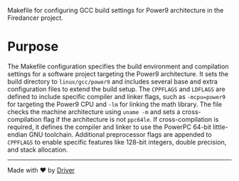 <!--------------------------------------------------------------------------------->
<!-- IMPORTANT: This file is auto-generated by Driver (https://driver.ai). -------->
<!-- Manual edits may be overwritten on future commits. --------------------------->
<!--------------------------------------------------------------------------------->

Makefile for configuring GCC build settings for Power9 architecture in the Firedancer project.

# Purpose
The Makefile configuration specifies the build environment and compilation settings for a software project targeting the Power9 architecture. It sets the build directory to `linux/gcc/power9` and includes several base and extra configuration files to extend the build setup. The `CPPFLAGS` and `LDFLAGS` are defined to include specific compiler and linker flags, such as `-mcpu=power9` for targeting the Power9 CPU and `-lm` for linking the math library. The file checks the machine architecture using `uname -m` and sets a cross-compilation flag if the architecture is not `ppc64le`. If cross-compilation is required, it defines the compiler and linker to use the PowerPC 64-bit little-endian GNU toolchain. Additional preprocessor flags are appended to `CPPFLAGS` to enable specific features like 128-bit integers, double precision, and stack allocation.

---
Made with ❤️ by [Driver](https://www.driver.ai/)